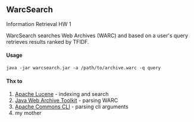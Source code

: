 ## WarcSearch

Information Retrieval HW 1

WarcSearch searches Web Archives (WARC) and based on a user's query retrieves results ranked by TFIDF.

#### Usage

	java -jar warcsearch.jar -a /path/to/archive.warc -q query

#### Thx to
1. [Apache Lucene](https://lucene.apache.org/core/4_7_0/index.html) - indexing and search
2. [Java Web Archive Toolkit](https://sbforge.org/display/JWAT/Documentation) - parsing WARC
3. [Apache Commons CLI](http://commons.apache.org/proper/commons-cli/) - parsing cli arguments
4. my mother